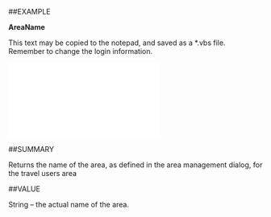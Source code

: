 
##EXAMPLE

**AreaName**

This text may be copied to the notepad, and saved as a *.vbs file. Remember to change the login information.

![](..\..\Examples\vbs\SOTravelInfo.AreaName.vbs.txt)


##SUMMARY

Returns the name of the area, as defined in the area management dialog, for the travel users area


##VALUE

String – the actual name of the area.

